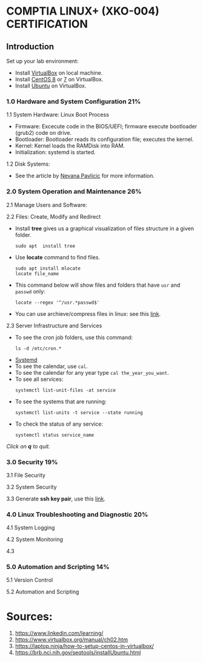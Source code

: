 # COMPTIA LINUX+ (XKO-004) CERTIFICATION

## Introduction
Set up your lab environment:
* Install [VirtualBox](https://www.virtualbox.org/manual/ch02.html) on local machine.
* Install [CentOS 8](https://linuxhint.com/install_centos8_virtualbox/) or [7]() on VirtualBox.
* Install [Ubuntu](https://brb.nci.nih.gov/seqtools/installUbuntu.html) on VirtualBox.

### 1.0 Hardware and System Configuration 21%

1.1 System Hardware: Linux Boot Process
   
   * Firmware: Excecute code in the BIOS/UEFI; firmware execute bootloader (grub2) code on drive.
   * Bootloader: Bootloader reads its configuration file; executes the kernel.
   * Kernel: Kernel loads the RAMDisk into RAM.
   * Initialization: systemd is started.
   
1.2 Disk Systems:

   * See the article by [Nevana Pavlicic](https://phoenixnap.com/kb/linux-create-partition) for more information.

### 2.0 System Operation and Maintenance 26%

2.1 Manage Users and Software:

2.2 Files: Create, Modify and Redirect

   * Install **tree** gives us a graphical visualization of files structure in a given folder.
     ```
     sudo apt  install tree
     ```
   * Use **locate** command to find files.
     ```
     sudo apt install mlocate
     locate file_name
     ```
   * This command below will show files and folders that have `usr` and `passwd` only:
     ```
     locate --regex '^/usr.*passwd$'
     ```
   * You can use archieve/compress files in linux: see this [link](https://linuxize.com/post/how-to-zip-files-and-directories-in-linux/).

2.3 Server Infrastructure and Services

   * To see the cron job folders, use this command: 
     ```
     ls -d /etc/cron.*
     ```
   * [Systemd](https://wiki.archlinux.org/title/Systemd-networkd)
   * To see the calendar, use `cal`.
   * To see the calendar for any year type `cal the_year_you_want`.
   * To see all services:
     ```
     systemctl list-unit-files -at service
     ```
   * To see the systems that are running:
     ```
     systemctl list-units -t service --state running
     ```
   * To check the status of any service:
     ```
     systemctl status service_name
     ```
 *Click on **q** to quit.*

### 3.0 Security 19%

3.1 File Security

3.2 System Security

3.3 Generate **ssh key pair**, use this [link](https://www.ssh.com/academy/ssh/keygen).

### 4.0 Linux Troubleshooting and Diagnostic 20%

4.1 System Logging

4.2 System Monitoring

4.3


### 5.0 Automation and Scripting 14%

5.1 Version Control

5.2 Automation and Scripting

# Sources:

1. https://www.linkedin.com/learning/
2. https://www.virtualbox.org/manual/ch02.htm
3. https://laptop.ninja/how-to-setup-centos-in-virtualbox/
4. https://brb.nci.nih.gov/seqtools/installUbuntu.html
